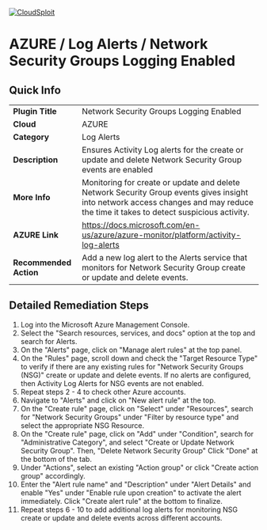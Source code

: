 [![CloudSploit](https://cloudsploit.com/img/logo-new-big-text-100.png "CloudSploit")](https://cloudsploit.com)

# AZURE / Log Alerts / Network Security Groups Logging Enabled

## Quick Info

| | |
|-|-|
| **Plugin Title** | Network Security Groups Logging Enabled |
| **Cloud** | AZURE |
| **Category** | Log Alerts |
| **Description** | Ensures Activity Log alerts for the create or update and delete Network Security Group events are enabled |
| **More Info** | Monitoring for create or update and delete Network Security Group events gives insight into network access changes and may reduce the time it takes to detect suspicious activity. |
| **AZURE Link** | https://docs.microsoft.com/en-us/azure/azure-monitor/platform/activity-log-alerts |
| **Recommended Action** | Add a new log alert to the Alerts service that monitors for Network Security Group create or update and delete events. |

## Detailed Remediation Steps

1. Log into the Microsoft Azure Management Console.
2. Select the "Search resources, services, and docs" option at the top and search for Alerts.
3. On the "Alerts" page, click on "Manage alert rules" at the top panel.
4. On the "Rules" page, scroll down and check the "Target Resource Type" to verify if there are any existing rules for "Network Security Groups (NSG)" create or update and delete events. If no alerts are configured, then Activity Log Alerts for NSG events are not enabled.
5. Repeat steps 2 - 4 to check other Azure accounts.
6. Navigate to "Alerts" and click on "New alert rule" at the top.
7. On the "Create rule" page, click on "Select" under "Resources", search for "Network Security Groups" under "Filter by resource type" and select the appropriate NSG Resource.
8. On the "Create rule" page, click on "Add" under "Condition", search for "Administrative Category", and select "Create or Update Network Security Group". Then, "Delete Network Security Group" Click "Done" at the bottom of the tab.
9. Under "Actions", select an existing "Action group" or click "Create action group" accordingly.
10. Enter the "Alert rule name" and "Description" under "Alert Details" and enable "Yes" under "Enable rule upon creation" to activate the alert immediately. Click "Create alert rule" at the bottom to finalize.
11. Repeat steps 6 - 10 to add additional log alerts for monitoring NSG create or update and delete events across different accounts.
